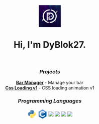 <div align="center">
  <img align="center" width="70px" src="./assets/logo.png">
  <h1>Hi, I'm DyBlok27.</h1>
  <br>
  <h3><i>Projects</i></h3>
  <strong><a href="https://github.com/DyBlok27/bar-manager">Bar Manager</a></strong> - Manage your bar
  <br>
  <strong><a href="https://github.com/DyBlok27/css-loading-v1">Css Loading v1</a></strong> - CSS loading animation v1
  <br>
  <h3><i>Programming Languages</i></h3>
  <img align="center" width="30px" src="./assets/languages/python.svg">
  <img align="center" width="30px" src="./assets/languages/c.svg">
  <img align="center" width="30px" src="./assets/languages/nodejs.svg">
  <img align="center" width="30px" src="./assets/languages/javascript.svg">
  <img align="center" width="30px" src="./assets/languages/html.svg">
  <img align="center" width="30px" src="./assets/languages/css.svg">
  <br>
</div>
